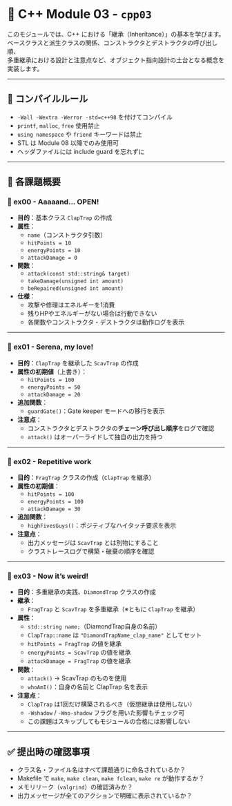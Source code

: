 # 📘 C++ Module 03 - `cpp03`

このモジュールでは、C++ における「継承（Inheritance）」の基本を学びます。  
ベースクラスと派生クラスの関係、コンストラクタとデストラクタの呼び出し順、  
多重継承における設計と注意点など、オブジェクト指向設計の土台となる概念を実装します。

---

## 🔧 コンパイルルール

- `-Wall -Wextra -Werror -std=c++98` を付けてコンパイル
- `printf`, `malloc`, `free` 使用禁止
- `using namespace` や `friend` キーワードは禁止
- STL は Module 08 以降でのみ使用可
- ヘッダファイルには include guard を忘れずに

---

## 📁 各課題概要

### 🧩 ex00 - Aaaaand... OPEN!

- **目的**：基本クラス `ClapTrap` の作成
- **属性**：
  - `name`（コンストラクタ引数）
  - `hitPoints = 10`
  - `energyPoints = 10`
  - `attackDamage = 0`
- **関数**：
  - `attack(const std::string& target)`
  - `takeDamage(unsigned int amount)`
  - `beRepaired(unsigned int amount)`
- **仕様**：
  - 攻撃や修理はエネルギーを1消費
  - 残りHPやエネルギーがない場合は行動できない
  - 各関数やコンストラクタ・デストラクタは動作ログを表示

---

### 🧩 ex01 - Serena, my love!

- **目的**：`ClapTrap` を継承した `ScavTrap` の作成
- **属性の初期値**（上書き）：
  - `hitPoints = 100`
  - `energyPoints = 50`
  - `attackDamage = 20`
- **追加関数**：
  - `guardGate()`：Gate keeper モードへの移行を表示
- **注意点**：
  - コンストラクタとデストラクタの**チェーン呼び出し順序**をログで確認
  - `attack()` はオーバーライドして独自の出力を持つ

---

### 🧩 ex02 - Repetitive work

- **目的**：`FragTrap` クラスの作成（`ClapTrap` を継承）
- **属性の初期値**：
  - `hitPoints = 100`
  - `energyPoints = 100`
  - `attackDamage = 30`
- **追加関数**：
  - `highFivesGuys()`：ポジティブなハイタッチ要求を表示
- **注意点**：
  - 出力メッセージは `ScavTrap` とは別物にすること
  - クラストレースログで構築・破棄の順序を確認

---

### 🧩 ex03 - Now it’s weird!

- **目的**：多重継承の実践、`DiamondTrap` クラスの作成
- **継承**：
  - `FragTrap` と `ScavTrap` を多重継承（※ともに `ClapTrap` を継承）
- **属性**：
  - `std::string name;`（DiamondTrap自身の名前）
  - `ClapTrap::name` は `"DiamondTrapName_clap_name"` としてセット
  - `hitPoints = FragTrap` の値を継承
  - `energyPoints = ScavTrap` の値を継承
  - `attackDamage = FragTrap` の値を継承
- **関数**：
  - `attack()` → ScavTrap のものを使用
  - `whoAmI()`：自身の名前と ClapTrap 名を表示
- **注意点**：
  - `ClapTrap` は1回だけ構築されるべき（仮想継承は使用しない）
  - `-Wshadow` / `-Wno-shadow` フラグを用いた影響もチェック可
  - この課題はスキップしてもモジュールの合格には影響しない

---

## ✅ 提出時の確認事項

- クラス名・ファイル名はすべて課題通りに命名されているか？
- Makefile で `make`, `make clean`, `make fclean`, `make re` が動作するか？
- メモリリーク（`valgrind`）の確認済みか？
- 出力メッセージが全てのアクションで明確に表示されているか？


